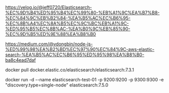 https://velog.io/@jeff0720/Elasticsearch-%EC%9D%B4%ED%95%B4%EC%99%80-%EB%A1%9C%EA%B7%B8-%EC%84%9C%EB%B2%84-%EA%B5%AC%EC%B6%95-%EC%8B%A4%EC%8A%B5%EC%9C%BC%EB%A1%9C-%ED%95%B5%EC%8B%AC-%EA%B0%9C%EB%85%90-%EC%9D%B5%ED%9E%88%EA%B8%B0

https://medium.com/@vdongbin/node-js-%ED%99%98%EA%B2%BD%EC%97%90%EC%84%9C-aws-elastic-search-%EA%B5%AC%EC%B6%95%ED%95%98%EA%B8%B0-ba8c4ead7daf


docker pull docker.elastic.co/elasticsearch/elasticsearch:7.3.1

docker run -d --name elasticsearch-test-01 -p 9200:9200 -p 9300:9300 -e "discovery.type=single-node" elasticsearch:7.5.0